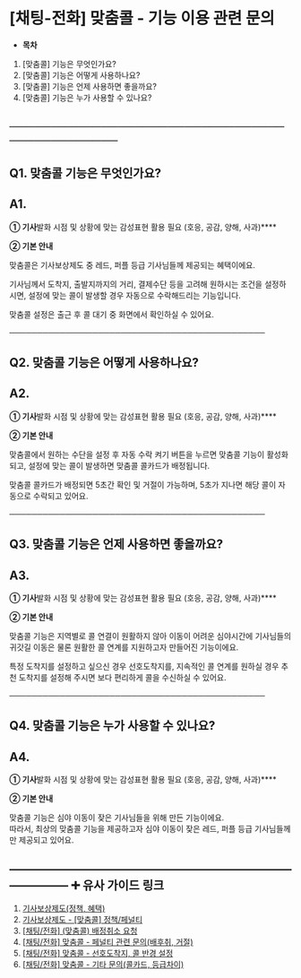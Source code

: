 # [채팅-전화] 맞춤콜 - 기능 이용 관련 문의

* **목차**

1. [맞춤콜] 기능은 무엇인가요?
2. [맞춤콜] 기능은 어떻게 사용하나요?
3. [맞춤콜] 기능은 언제 사용하면 좋을까요?
4. [맞춤콜] 기능은 누가 사용할 수 있나요?

──────────────────────────────────────────────
----------------------------------------------

**Q1.** **맞춤콜 기능은 무엇인가요?**
--------------------------

**A1.**
-------

**① 기사**발화 시점 및 상황에 맞는 감성표현 활용 필요 (호응, 공감, 양해, 사과)****

**② 기본 안내**

맞춤콜은 기사보상제도 중 레드, 퍼플 등급 기사님들께 제공되는 혜택이에요.

기사님께서 도착지, 출발지까지의 거리, 결제수단 등을 고려해 원하시는 조건을 설정하시면, 설정에 맞는 콜이 발생할 경우 자동으로 수락해드리는 기능입니다.

맞춤콜 설정은 출근 후 콜 대기 중 화면에서 확인하실 수 있어요.

──────────────────────────────────────────────

**Q2. 맞춤콜 기능은 어떻게 사용하나요?**
--------------------------

**A2.**
-------

**① 기사**발화 시점 및 상황에 맞는 감성표현 활용 필요 (호응, 공감, 양해, 사과)****

**② 기본 안내**

맞춤콜에서 원하는 수단을 설정 후 자동 수락 켜기 버튼을 누르면 맞춤콜 기능이 활성화되고, 설정에 맞는 콜이 발생하면 맞춤콜 콜카드가 배정됩니다.

맞춤콜 콜카드가 배정되면 5초간 확인 및 거절이 가능하며, 5초가 지나면 해당 콜이 자동으로 수락되고 있어요.

──────────────────────────────────────────────

**Q3. 맞춤콜 기능은 언제 사용하면 좋을까요?**
-----------------------------

**A3.**
-------

**① 기사**발화 시점 및 상황에 맞는 감성표현 활용 필요 (호응, 공감, 양해, 사과)****

**② 기본 안내**

맞춤콜 기능은 지역별로 콜 연결이 원활하지 않아 이동이 어려운 심야시간에 기사님들의 귀갓길 이동은 물론 원활한 콜 연계를 지원하고자 만들어진 기능이에요.

특정 도착지를 설정하고 싶으신 경우 선호도착지를, 지속적인 콜 연계를 원하실 경우 추천 도착지를 설정해 주시면 보다 편리하게 콜을 수신하실 수 있어요.

──────────────────────────────────────────────

**Q4. 맞춤콜 기능은 누가 사용할 수 있나요?**
-----------------------------

**A4.**
-------

**① 기사**발화 시점 및 상황에 맞는 감성표현 활용 필요 (호응, 공감, 양해, 사과)****

**② 기본 안내**

맞춤콜 기능은 심야 이동이 잦은 기사님들을 위해 만든 기능이에요.  
따라서, 최상의 맞춤콜 기능을 제공하고자 심야 이동이 잦은 레드, 퍼플 등급 기사님들께만 제공되고 있어요.

**―****―****―****―****―****―****―****―****―****―****―****―****―****―****―****―****―****―****―****―****―****―****―****―****―****―****―****―****―** **➕ 유사 가이드 링크**
-----------------------------------------------------------------------------------------------------------------------------------------------------------------

1. [기사보상제도(정책, 혜택)](https://kakaomobilitysupport.zendesk.com/hc/ko/articles/30945227864857)
2. [기사보상제도 - [맞춤콜] 정책/페널티](https://kakaomobilitysupport.zendesk.com/hc/ko/articles/30948797185817)
3. [[채팅/전화] (맞춤콜) 배정취소 요청](https://kakaomobilitysupport.zendesk.com/hc/ko/articles/30488857740697)
4. [[채팅/전화] 맞춤콜 - 페널티 관련 문의(배후취, 거절)](https://kakaomobilitysupport.zendesk.com/hc/ko/articles/37574454767385)
5. [[채팅/전화] 맞춤콜 - 선호도착지, 콜 반경 설정](https://kakaomobilitysupport.zendesk.com/hc/ko/articles/37577054203673)
6. [[채팅/전화] 맞춤콜 - 기타 문의(콜카드, 등급차이)](https://kakaomobilitysupport.zendesk.com/hc/ko/articles/37563016571417)